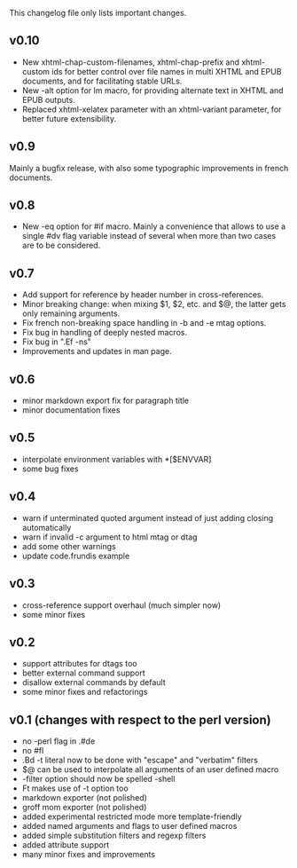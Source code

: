 This changelog file only lists important changes.

## v0.10

+ New xhtml-chap-custom-filenames, xhtml-chap-prefix and xhtml-custom ids
  for better control over file names in multi XHTML and EPUB documents, and
  for facilitating stable URLs.
+ New -alt option for Im macro, for providing alternate text in XHTML and
  EPUB outputs.
+ Replaced xhtml-xelatex parameter with an xhtml-variant parameter, for
  better future extensibility.

## v0.9

Mainly a bugfix release, with also some typographic improvements in
french documents.

## v0.8

+ New -eq option for #if macro. Mainly a convenience that allows to use a
  single #dv flag variable instead of several when more than two cases are to
  be considered.

## v0.7

+ Add support for reference by header number in cross-references.
+ Minor breaking change: when mixing $1, $2, etc. and $@, the latter gets only
  remaining arguments.
+ Fix french non-breaking space handling in -b and -e mtag options.
+ Fix bug in handling of deeply nested macros.
+ Fix bug in ".Ef -ns"
+ Improvements and updates in man page.

## v0.6

+ minor markdown export fix for paragraph title
+ minor documentation fixes	

## v0.5

+ interpolate environment variables with \*[$ENVVAR]
+ some bug fixes

## v0.4

+ warn if unterminated quoted argument instead of just adding closing
  automatically
+ warn if invalid -c argument to html mtag or dtag
+ add some other warnings
+ update code.frundis example

## v0.3

+ cross-reference support overhaul (much simpler now)
+ some minor fixes

## v0.2

+ support attributes for dtags too
+ better external command support
+ disallow external commands by default
+ some minor fixes and refactorings

## v0.1 (changes with respect to the perl version)

+ no -perl flag in .#de
+ no #fl
+ .Bd -t literal now to be done with "escape" and "verbatim" filters
+ \$@ can be used to interpolate all arguments of an user defined macro
+ -filter option should now be spelled -shell
+ Ft makes use of -t option too
+ markdown exporter (not polished)
+ groff mom exporter (not polished)
+ added experimental restricted mode more template-friendly
+ added named arguments and flags to user defined macros
+ added simple substitution filters and regexp filters
+ added attribute support
+ many minor fixes and improvements
